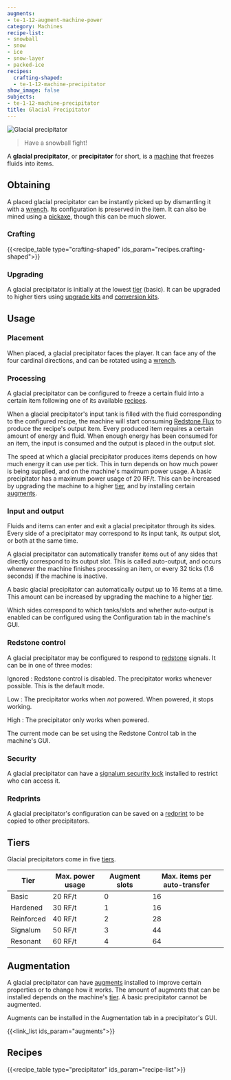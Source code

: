 ```yaml
---
augments:
- te-1-12-augment-machine-power
category: Machines
recipe-list:
- snowball
- snow
- ice
- snow-layer
- packed-ice
recipes:
  crafting-shaped:
  - te-1-12-machine-precipitator
show_image: false
subjects:
- te-1-12-machine-precipitator
title: Glacial Precipitator
---
```


![Glacial precipitator](/images/docs/1.12/thermal-expansion/glacial-precipitator.png)

> Have a snowball fight!


A **glacial precipitator**, or **precipitator** for short, is a
[machine](../machines/) that freezes fluids into items.


Obtaining
---------

A placed glacial precipitator can be instantly picked up by dismantling it with
a [wrench](../../wrenches/). Its configuration is preserved in the item. It can
also be mined using a [pickaxe](https://minecraft.gamepedia.com/Pickaxe), though
this can be much slower.

### Crafting
{{<recipe_table type="crafting-shaped" ids_param="recipes.crafting-shaped">}}

### Upgrading
A glacial precipitator is initially at the lowest [tier](#tiers) (basic). It can
be upgraded to higher tiers using [upgrade kits](../../thermal-foundation/upgrade-kits/) and
[conversion kits](../../thermal-foundation/conversion-kits/).


Usage
-----

### Placement
When placed, a glacial precipitator faces the player. It can face any of the
four cardinal directions, and can be rotated using a [wrench](../../wrenches/).

### Processing
A glacial precipitator can be configured to freeze a certain fluid into a
certain item following one of its available [recipes](#recipes).

When a glacial precipitator's input tank is filled with the fluid corresponding
to the configured recipe, the machine will start consuming [Redstone
Flux](/docs/redstone-flux/) to produce the recipe's output item. Every produced
item requires a certain amount of energy and fluid. When enough energy has been
consumed for an item, the input is consumed and the output is placed in the
output slot.

The speed at which a glacial precipitator produces items depends on how much
energy it can use per tick. This in turn depends on how much power is being
supplied, and on the machine's maximum power usage. A basic precipitator has a
maximum power usage of 20 RF/t. This can be increased by upgrading the machine
to a higher [tier](#tiers), and by installing certain [augments](#augmentation).

### Input and output
Fluids and items can enter and exit a glacial precipitator through its sides.
Every side of a precipitator may correspond to its input tank, its output slot,
or both at the same time.

A glacial precipitator can automatically transfer items out of any sides that
directly correspond to its output slot. This is called auto-output, and occurs
whenever the machine finishes processing an item, or every 32 ticks (1.6
seconds) if the machine is inactive.

A basic glacial precipitator can automatically output up to 16 items at a time.
This amount can be increased by upgrading the machine to a higher
[tier](#tiers).

Which sides correspond to which tanks/slots and whether auto-output is enabled
can be configured using the Configuration tab in the machine's GUI.

### Redstone control
A glacial precipitator may be configured to respond to
[redstone](https://minecraft.gamepedia.com/Redstone) signals. It can be in one
of three modes:

Ignored
: Redstone control is disabled. The precipitator works whenever possible. This
is the default mode.

Low
: The precipitator works when *not* powered. When powered, it stops working.

High
: The precipitator only works when powered.

The current mode can be set using the Redstone Control tab in the machine's GUI.

### Security
A glacial precipitator can have a [signalum security
lock](../../thermal-foundation/signalum-security-lock/) installed to restrict who can access it.

### Redprints
A glacial precipitator's configuration can be saved on a
[redprint](../../thermal-foundation/redprint/) to be copied to other precipitators.


Tiers
-----

Glacial precipitators come in five [tiers](../../thermal-foundation/tiers/).



| Tier | Max. power usage | Augment slots | Max. items per auto-transfer |
|---|---|---|---|
| Basic | 20 RF/t | 0 | 16 |
| Hardened | 30 RF/t | 1 | 16 |
| Reinforced | 40 RF/t | 2 | 28 |
| Signalum | 50 RF/t | 3 | 44 |
| Resonant | 60 RF/t | 4 | 64 |





Augmentation
------------

A glacial precipitator can have [augments](../augments/) installed to improve
certain properties or to change how it works. The amount of augments that can be
installed depends on the machine's [tier](#tiers). A basic precipitator cannot
be augmented.

Augments can be installed in the Augmentation tab in a precipitator's GUI.

{{<link_list ids_param="augments">}}


Recipes
-------

{{<recipe_table type="precipitator" ids_param="recipe-list">}}

